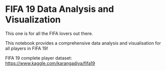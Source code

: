 # FIFA 19 Data Analysis and Visualization

This one is for all the FIFA lovers out there. 

This notebook provides a comprehensive data analysis and visualisation for all players in FIFA 19!

FIFA 19 complete player dataset: https://www.kaggle.com/karangadiya/fifa19



